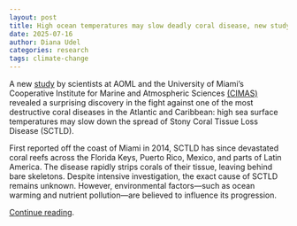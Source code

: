 ```yaml
--- 
layout: post 
title: High ocean temperatures may slow deadly coral disease, new study finds
date: 2025-07-16 
author: Diana Udel
categories: research
tags: climate-change
---
```


A new [study](https://www.nature.com/articles/s41598-025-06322-0) by
scientists at AOML and the University of Miami’s Cooperative Institute
for Marine and Atmospheric Sciences
[(CIMAS)](https://cimas.earth.miami.edu/) revealed a surprising
discovery in the fight against one of the most destructive coral
diseases in the Atlantic and Caribbean: high sea surface temperatures
may slow down the spread of Stony Coral Tissue Loss Disease (SCTLD).

First reported off the coast of Miami in 2014, SCTLD has since
devastated coral reefs across the Florida Keys, Puerto Rico, Mexico, and
parts of Latin America. The disease rapidly strips corals of their
tissue, leaving behind bare skeletons. Despite intensive investigation,
the exact cause of SCTLD remains unknown. However, environmental
factors—such as ocean warming and nutrient pollution—are believed to
influence its progression.

[Continue reading](https://oceanographicmagazine.com/news/higher-ocean-temperatures-could-slow-deadly-coral-disease/).

